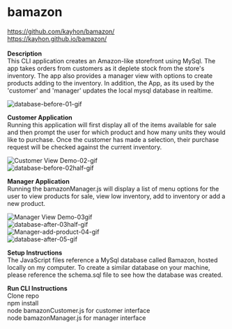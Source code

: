
# bamazon<br>
https://github.com/kayhon/bamazon/<br>
 https://kayhon.github.io/bamazon/<br>
<br>
<b>Description</b><br>
This CLI application creates an Amazon-like storefront using MySql. The app takes orders from customers as it deplete stock from the store's inventory. The app also provides a manager view with options to create products adding to the inventory. In addition, the App, as its used by the 'customer' and 'manager' updates the local mysql database in realtime.

![database-before-01-gif](https://github.com/kayhon/bamazon/blob/master/images/01.gif)<br>

<b>Customer Application</b><br>
Running this application will first display all of the items available for sale and then prompt the user for which product and how many units they would like to purchase. Once the customer has made a selection, their purchase request will be checked against the current inventory.

![Customer View Demo-02-gif](https://github.com/kayhon/bamazon/blob/master/images/02.gif)<br>
![database-before-02half-gif](https://github.com/kayhon/bamazon/blob/master/images/2half.jpg)<br>

<b>Manager Application</b><br>
Running the bamazonManager.js will display a list of menu options for the user to view products for sale, view low inventory, add to inventory or add a new product.

![Manager View Demo-03gif](https://github.com/kayhon/bamazon/blob/master/images/03.gif)<br>
![database-after-03half-gif](https://github.com/kayhon/bamazon/blob/master/images/3half.jpg)<br>
![Manager-add-product-04-gif](https://github.com/kayhon/bamazon/blob/master/images/04.gif)<br>
![database-after-05-gif](https://github.com/kayhon/bamazon/blob/master/images/05.gif)<br>

<b>Setup Instructions</b><br>
The JavaScript files reference a MySql database called Bamazon, hosted locally on my computer. To create a similar database on your machine, please reference the schema.sql file to see how the database was created.<br>

<b>Run CLI Instructions</b><br>
Clone repo<br>
npm install<br>
node bamazonCustomer.js for customer interface <br>
node bamazonManager.js for manager interface<br>

